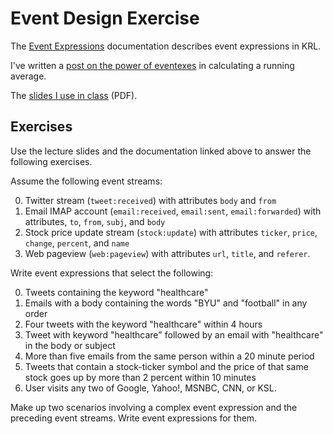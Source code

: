 
# Event Design Exercise

The  [Event Expressions](http://developer.kynetx.com/display/docs/Event+Expressions) documentation describes event expressions in KRL. 

I've written a [post on the power of eventexes](http://www.windley.com/archives/2012/08/calculating_a_running_average_in_krl.shtml) in calculating a running average. 

The [slides I use in class](https://github.com/windley/CS462-Event-Edition/blob/master/lecture_notes/Event%20Expressions.pdf?raw=true) (PDF).


## Exercises

Use the lecture slides and the documentation linked above to answer the following exercises. 

Assume the following event streams:

0. Twitter stream (```tweet:received```) with attributes ```body``` and ```from```
0. Email IMAP account (```email:received```, ```email:sent```, ```email:forwarded```) with attributes, ```to```, ```from```, ```subj```, and ```body```
0. Stock price update stream (```stock:update```) with attributes ```ticker```, ```price```, ```change```, ```percent```, and ```name```
0. Web pageview (```web:pageview```) with attributes ```url```, ```title```, and ```referer```.

Write event expressions that select the following:

0. Tweets containing the keyword "healthcare"
0. Emails with a body containing the words "BYU" and "football" in any order
0. Four tweets with the keyword "healthcare" within 4 hours
0. Tweet with keyword "healthcare" followed by an email with "healthcare" in the body or subject
0. More than five emails from the same person within a 20 minute period
0. Tweets that contain a stock-ticker symbol and the price of that same stock goes up by more than 2 percent within 10 minutes
0. User visits any two of Google, Yahoo!, MSNBC, CNN, or KSL.

Make up two scenarios involving a complex event expression and the preceding event streams. Write event expressions for them. 



